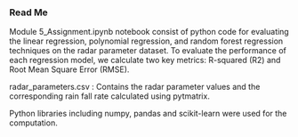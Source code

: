 ### Read Me

Module 5_Assignment.ipynb notebook consist of python code for evaluating the linear regression, polynomial regression, and random forest regression techniques on the radar parameter dataset. 
To evaluate the performance of each regression model, we calculate two key metrics: R-squared (R2) and Root Mean Square Error (RMSE).

radar_parameters.csv : Contains the radar parameter values and the corresponding rain fall rate calculated using pytmatrix.

Python libraries including numpy, pandas and scikit-learn were used for the computation.